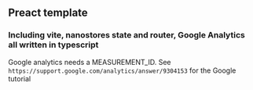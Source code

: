 ## Preact template

### Including vite, nanostores state and router, Google Analytics all written in typescript

Google analytics needs a MEASUREMENT_ID.  See `https://support.google.com/analytics/answer/9304153` for the Google tutorial

